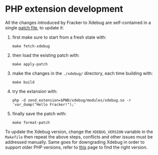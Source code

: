# PHP extension development

All the changes introduced by Fracker to Xdebug are self-contained in a single [patch file](./fracker.patch), to update it:

1. first make sure to start from a fresh state with:

   ```
   make fetch-xdebug
   ```

2. then load the existing patch with:

    ```
    make apply-patch
    ```

3. make the changes in the `./xdebug/` directory, each time building with:

    ```
    make build
    ```

4. try the extansion with:

    ```
    php -d zend_extension=$PWD/xdebug/modules/xdebug.so -r 'var_dump("Hello Fracker!");'
    ```

5. finally save the patch with:

    ```
    make format-patch
    ```

To update the Xdebug version, change the `XDEBUG_VERSION` variable in the `Makefile` then repeat the above steps, conflicts and other issues must be addressed manually. Same goes for downgrading Xdebug in order to support older PHP versions, refer to [this](https://xdebug.org/docs/compat) page to find the right version.
